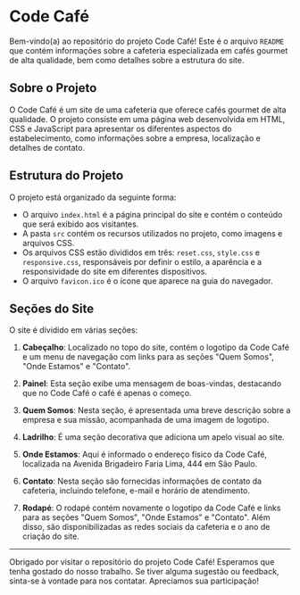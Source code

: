 # Code Café

Bem-vindo(a) ao repositório do projeto Code Café! Este é o arquivo `README` que contém informações sobre a cafeteria especializada em cafés gourmet de alta qualidade, bem como detalhes sobre a estrutura do site.

## Sobre o Projeto

O Code Café é um site de uma cafeteria que oferece cafés gourmet de alta qualidade. O projeto consiste em uma página web desenvolvida em HTML, CSS e JavaScript para apresentar os diferentes aspectos do estabelecimento, como informações sobre a empresa, localização e detalhes de contato.

## Estrutura do Projeto

O projeto está organizado da seguinte forma:

- O arquivo `index.html` é a página principal do site e contém o conteúdo que será exibido aos visitantes.
- A pasta `src` contém os recursos utilizados no projeto, como imagens e arquivos CSS.
- Os arquivos CSS estão divididos em três: `reset.css`, `style.css` e `responsive.css`, responsáveis por definir o estilo, a aparência e a responsividade do site em diferentes dispositivos.
- O arquivo `favicon.ico` é o ícone que aparece na guia do navegador.

## Seções do Site

O site é dividido em várias seções:

1. **Cabeçalho**: Localizado no topo do site, contém o logotipo da Code Café e um menu de navegação com links para as seções "Quem Somos", "Onde Estamos" e "Contato".

2. **Painel**: Esta seção exibe uma mensagem de boas-vindas, destacando que no Code Café o café é apenas o começo.

3. **Quem Somos**: Nesta seção, é apresentada uma breve descrição sobre a empresa e sua missão, acompanhada de uma imagem de logotipo.

4. **Ladrilho**: É uma seção decorativa que adiciona um apelo visual ao site.

5. **Onde Estamos**: Aqui é informado o endereço físico da Code Café, localizada na Avenida Brigadeiro Faria Lima, 444 em São Paulo.

6. **Contato**: Nesta seção são fornecidas informações de contato da cafeteria, incluindo telefone, e-mail e horário de atendimento.

7. **Rodapé**: O rodapé contém novamente o logotipo da Code Café e links para as seções "Quem Somos", "Onde Estamos" e "Contato". Além disso, são disponibilizadas as redes sociais da cafeteria e o ano de criação do site.

---

Obrigado por visitar o repositório do projeto Code Café! Esperamos que tenha gostado do nosso trabalho. Se tiver alguma sugestão ou feedback, sinta-se à vontade para nos contatar. Apreciamos sua participação!
